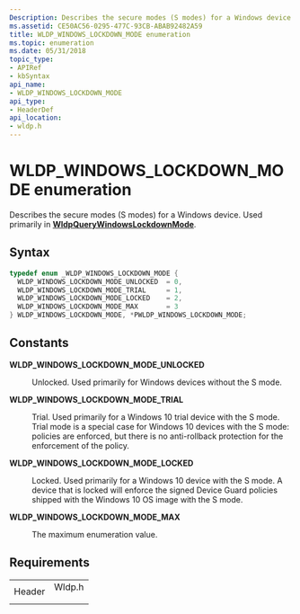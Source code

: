 ```yaml
---
Description: Describes the secure modes (S modes) for a Windows device.
ms.assetid: CE50AC56-0295-477C-93CB-ABAB92482A59
title: WLDP_WINDOWS_LOCKDOWN_MODE enumeration
ms.topic: enumeration
ms.date: 05/31/2018
topic_type: 
- APIRef
- kbSyntax
api_name: 
- WLDP_WINDOWS_LOCKDOWN_MODE
api_type: 
- HeaderDef
api_location: 
- wldp.h
---
```


# WLDP\_WINDOWS\_LOCKDOWN\_MODE enumeration

Describes the secure modes (S modes) for a Windows device. Used primarily in [**WldpQueryWindowsLockdownMode**](wldpquerywindowslockdownmode.md).

## Syntax


```C++
typedef enum _WLDP_WINDOWS_LOCKDOWN_MODE { 
  WLDP_WINDOWS_LOCKDOWN_MODE_UNLOCKED  = 0,
  WLDP_WINDOWS_LOCKDOWN_MODE_TRIAL     = 1,
  WLDP_WINDOWS_LOCKDOWN_MODE_LOCKED    = 2,
  WLDP_WINDOWS_LOCKDOWN_MODE_MAX       = 3
} WLDP_WINDOWS_LOCKDOWN_MODE, *PWLDP_WINDOWS_LOCKDOWN_MODE;
```



## Constants

<dl> <dt>

<span id="WLDP_WINDOWS_LOCKDOWN_MODE_UNLOCKED"></span><span id="wldp_windows_lockdown_mode_unlocked"></span>**WLDP\_WINDOWS\_LOCKDOWN\_MODE\_UNLOCKED**
</dt> <dd>

Unlocked. Used primarily for Windows devices without the S mode.

</dd> <dt>

<span id="WLDP_WINDOWS_LOCKDOWN_MODE_TRIAL"></span><span id="wldp_windows_lockdown_mode_trial"></span>**WLDP\_WINDOWS\_LOCKDOWN\_MODE\_TRIAL**
</dt> <dd>

Trial. Used primarily for a Windows 10 trial device with the S mode. Trial mode is a special case for Windows 10 devices with the S mode: policies are enforced, but there is no anti-rollback protection for the enforcement of the policy.

</dd> <dt>

<span id="WLDP_WINDOWS_LOCKDOWN_MODE_LOCKED"></span><span id="wldp_windows_lockdown_mode_locked"></span>**WLDP\_WINDOWS\_LOCKDOWN\_MODE\_LOCKED**
</dt> <dd>

Locked. Used primarily for a Windows 10 device with the S mode. A device that is locked will enforce the signed Device Guard policies shipped with the Windows 10 OS image with the S mode.

</dd> <dt>

<span id="WLDP_WINDOWS_LOCKDOWN_MODE_MAX"></span><span id="wldp_windows_lockdown_mode_max"></span>**WLDP\_WINDOWS\_LOCKDOWN\_MODE\_MAX**
</dt> <dd>

The maximum enumeration value.

</dd> </dl>

## Requirements



|                   |                                                                                   |
|-------------------|-----------------------------------------------------------------------------------|
| Header<br/> | <dl> <dt>Wldp.h</dt> </dl> |



 

 




